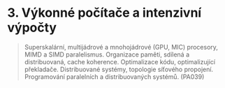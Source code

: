 # 3. Výkonné počítače a intenzivní výpočty

> Superskalární, multijádrové a mnohojádrové (GPU, MIC) procesory, MIMD a SIMD paralelismus. Organizace paměti, sdílená a distribuovaná, cache koherence. Optimalizace kódu, optimalizující překladače. Distribuované systémy, topologie síťového propojení. Programování paralelních a distribuovaných systémů. (PA039)